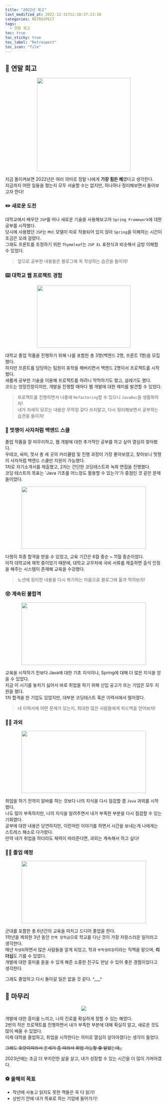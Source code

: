 ```yaml
---
title: "2022년 회고"
last_modified_at: 2022-12-31T22:10:37-23:30
categories: RETROSPECT
tags:
  - 연말 회고
toc: true
toc_sticky: true
toc_label: "Retrospect"
toc_icon: "file"
---
```

## 🤔 연말 회고

<center><img src="https://user-images.githubusercontent.com/82663161/210140187-273ffea4-6d36-4c13-a938-3942411e8a69.png" width="300" height="300"></center>

지금 돌이켜보면 2022년은 여러 의미로 정말 나에게 **가장 힘든 해**였다고 생각한다.<br>
지금까지 어떤 일들을 했는지 모두 서술할 수는 없지만, 하나하나 정리해보면서 돌아보고자 한다!

### ✏️ 새로운 도전

대학교에서 배우던 `JSP`를 떠나 새로운 기술을 사용해보고자 `Spring Framework`에 대한 공부를 시작했다.<br>
당시에 사용했던 `JSP`는 `MVC` 모델이 따로 적용되어 있지 않아 `Spring`을 이해하는 시간이 조금은 오래 걸렸다.<br>
그래도 프론트를 조정하기 위한 `Thymeleaf`는 `JSP EL` 표현식과 비슷해서 금방 이해할 수 있었다.

> 앞으로 공부한 내용들은 블로그에 꼭 작성하는 습관을 들이자!

### ⌨️ 대학교 웹 프로젝트 경험

<center><img src="https://user-images.githubusercontent.com/82663161/210139829-dc4a8673-86b8-4b1d-b09b-0213934657f8.png" width="300" height="200"></center>

대학교 졸업 작품을 진행하기 위해 나를 포함한 총 3명(백엔드 2명, 프론트 1명)을 모집했다.<br>
하지만 프론트를 담당하는 팀원이 휴학을 해버리면서 백엔드 2명이서 프로젝트를 시작했다.<br>
새롭게 공부한 기술을 이용해 프로젝트를 하려니 막막하기도 했고, 설레기도 했다.<br>
코드는 엉망진창이지만, 개발을 진행할 때마다 웹 개발에 대한 재미를 발견할 수 있었다.

> 프로젝트를 진행하면서 나중에 `Refactoring`할 수 있으니 `JavaDoc`을 생활화하자!<br>
> 내가 자세히 모르는 내용은 무작정 갖다 쓰지말고, 다시 정리해보면서 공부하는 습관을 들이자!

### 🦁 멋쟁이 사자처럼 백엔드 스쿨

졸업 작품을 잘 마무리하고, 웹 개발에 대한 추가적인 공부를 하고 싶어 열심히 찾아봤다.<br>
우테코, 싸피, 멋사 총 세 곳의 커리큘럼 및 진행 과정이 가장 좋아보였고, 찾아보니 멋쟁이 사자처럼 백엔드 스쿨만 지원이 가능했다.<br>
1차로 자기소개서를 제출했고, 2차는 간단한 코딩테스트와 녹화 면접을 진행했다.<br>
코딩 테스트의 목표는 'Java 기초를 어느정도 활용할 수 있는가'가 중점인 것 같은 문제들이었다.

<center><img src="https://user-images.githubusercontent.com/82663161/210032062-8e18fdda-e353-41c0-90f4-791d14ef9a1a.png" width="400" height="200"></center>

다행히 최종 합격을 받을 수 있었고, 교육 기간은 6월 중순 ~ 11월 중순이었다.<br>
아직 대학교에 재학 중이었기 때문에, 대학교 교무처에 국비 서류를 제출하면 출석 인정을 해주는 시스템이 존재해 교육을 수강했다.

> 노션에 정리한 내용을 다시 복기하는 마음으로 블로그에 옮겨 적어보자!

### 😵 계속된 불합격

<center><img src="https://user-images.githubusercontent.com/82663161/210140096-1af89a6e-376c-4447-b855-fb4a41ba1b4a.png" width="400" height="200"></center>

교육을 시작하기 전보다 Java에 대한 기초 지식이나, Spring에 대해 더 많은 지식을 얻을 수 있었다.<br>
지금 이 시기를 놓치기 싫어서 바로 취업을 하기 위해 신입 공고가 뜨는 기업은 모두 지원을 했다.<br>
1차 합격을 한 기업도 있었지만, 대부분 코딩테스트 혹은 이력서에서 떨어졌다.

> 내 이력서에 어떤 문제가 있는지, 최대한 많은 사람들에게 피드백을 얻어보자!

### 👨‍🏫 과외

<center><img src="https://user-images.githubusercontent.com/82663161/210140618-91dc130e-acc2-43b7-b597-e23f7ca67143.png" width="400" height="200"></center>

취업을 하기 전까지 알바를 하는 것보다 나의 지식을 다시 점검할 겸 `Java` 과외를 시작했다.<br>
나도 많이 부족하지만, 나의 지식을 알려주면서 내가 부족한 부분을 다시 점검할 수 있는 기회였다.<br>
공부에 대한 내용은 당연하지만, 이런저런 이야기를 하면서 시간을 보내는게 나에게는 스트레스 해소로 다가왔다.<br>
만약 내가 취업을 하더라도 체력이 따라준다면, 과외는 계속해서 하고 싶다!

### 👨‍🎓 졸업 예정

<center><img src="https://user-images.githubusercontent.com/82663161/210140559-63f1af2d-db30-474e-b570-9ee7185135e5.png" width="400" height="200"></center>

군대를 포함한 총 6년간의 교육을 마치고 드디어 졸업을 한다.<br>
1학년을 제외한 3년 동안 `전액 장학금`으로 학교를 다닌 것이 가장 자랑스러운 일이라고 생각한다.<br>
매년 `학생회`하면서 많은 사람들을 알게 되었고, 학과 `부학생회장`이라는 직책을 맡으며, **리더십**도 기를 수 있었다.<br>
개발에 대한 흥미를 돋을 수 있게 해준 소중한 친구도 만날 수 있어 좋은 경험이었다고 생각한다.

그래도 졸업하고 다시 돌아갈 일은 없을 것 같다. ^___^

## 👻 마무리

<center><img src="https://user-images.githubusercontent.com/82663161/210140750-c56a940d-4c84-47ba-a821-b33289d76160.png"></center>

개발에 대한 흥미를 느끼고, 나의 진로를 확실하게 정할 수 있는 해였다.<br>
2번의 작은 프로젝트를 진행하면서 내가 부족한 부분에 대해 확실히 알고, 새로운 것도 많이 배울 수 있었다.<br>
이제 대학을 졸업하고, 취업을 시작한다는 의미로 열심히 살아야겠다는 생각이 들었다.

~~그래도 호랑이띠라서 운세가 좀 따라서 취업 가능할 줄 알았는데,,~~

2023년에는 조금 더 부지런한 삶을 살고, 내가 성장할 수 있는 시간을 더 많이 가져야겠다.

### ⚽️ 올해의 목표

- 작년에 사놓고 읽지도 못한 책들은 꼭 다 읽기!
- 상반기 안에 내가 목표로 하는 기업에 들어가기!